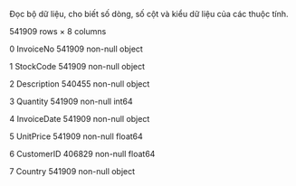 Đọc bộ dữ liệu, cho biết số dòng, số cột và kiểu dữ liệu của các thuộc tính.

541909 rows × 8 columns

 0   InvoiceNo    541909 non-null  object 

 1   StockCode    541909 non-null  object 

 2   Description  540455 non-null  object 
 
 3   Quantity     541909 non-null  int64  
 
 4   InvoiceDate  541909 non-null  object 
 
 5   UnitPrice    541909 non-null  float64
 
 6   CustomerID   406829 non-null  float64
 
 7   Country      541909 non-null  object